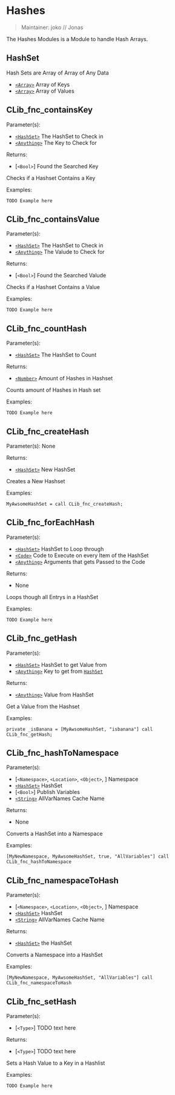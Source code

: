 # Hashes

> Maintainer: joko // Jonas

The Hashes Modules is a Module to handle Hash Arrays.

## HashSet
Hash Sets are Array of Array of Any Data
* [`<Array>`] Array of Keys
* [`<Array>`] Array of Values

## CLib_fnc_containsKey

Parameter(s):
* [`<HashSet>`] The HashSet to Check in
* [`<Anything>`] The Key to Check for

Returns:
* [`<Bool>`] Found the Searched Key

Checks if a Hashset Contains a Key

Examples:

```sqf
TODO Example here
```

## CLib_fnc_containsValue

Parameter(s):
* [`<HashSet>`] The HashSet to Check in
* [`<Anything>`] The Valude to Check for

Returns:
* [`<Bool>`] Found the Searched Valude

Checks if a Hashset Contains a Value

Examples:

```sqf
TODO Example here
```

## CLib_fnc_countHash

Parameter(s):
* [`<HashSet>`] The HashSet to Count

Returns:
* [`<Number>`] Amount of Hashes in Hashset

Counts amount of Hashes in Hash set

Examples:

```sqf
TODO Example here
```

## CLib_fnc_createHash

Parameter(s):
None

Returns:
* [`<HashSet>`] New HashSet

Creates a New Hashset

Examples:

```sqf
MyAwsomeHashSet = call CLib_fnc_createHash;
```

## CLib_fnc_forEachHash

Parameter(s):
* [`<HashSet>`] HashSet to Loop through
* [`<Code>`] Code to Execute on every Item of the HashSet
* [`<Anything>`] Arguments that gets Passed to the Code

Returns:
* None

Loops though all Entrys in a HashSet

Examples:

```sqf
TODO Example here
```

## CLib_fnc_getHash

Parameter(s):
* [`<HashSet>`] HashSet to get Value from
* [`<Anything>`] Key to get from [`HashSet`]

Returns:
* [`<Anything>`] Value from HashSet

Get a Value from the Hashset

Examples:

```sqf
private _isBanana = [MyAwsomeHashSet, "isbanana"] call CLib_fnc_getHash;
```

## CLib_fnc_hashToNamespace

Parameter(s):
* [`<Namespace>`, `<Location>`, `<Object>`, ] Namespace
* [`<HashSet>`] HashSet
* [`<Bool>`] Publish Variables
* [`<String>`] AllVarNames Cache Name

Returns:
* None

Converts a HashSet into a Namespace

Examples:

```sqf
[MyNewNamespace, MyAwsomeHashSet, true, "AllVariables"] call CLib_fnc_hashToNamespace
```

## CLib_fnc_namespaceToHash

Parameter(s):
* [`<Namespace>`, `<Location>`, `<Object>`, ] Namespace
* [`<HashSet>`] HashSet
* [`<String>`] AllVarNames Cache Name

Returns:
* [`<HashSet>`] the HashSet

Converts a Namespace into a HashSet

Examples:

```sqf
[MyNewNamespace, MyAwsomeHashSet, "AllVariables"] call CLib_fnc_namespaceToHash
```

## CLib_fnc_setHash

Parameter(s):
* [`<Type>`] TODO text here

Returns:
* [`<Type>`] TODO text here

Sets a Hash Value to a Key in a Hashlist

Examples:

```sqf
TODO Example here
```

[`<HashSet>`]: #HashSet
[`HashSet`]: #HashSet

[`<Control>`]: https://community.bistudio.com/wiki/Control
[`<Anything>`]: https://community.bistudio.com/wiki/Anything
[`<Config>`]: https://community.bistudio.com/wiki/Config
[`<Object>`]: https://community.bistudio.com/wiki/Object
[`<String>`]: https://community.bistudio.com/wiki/String
[`<Number>`]: https://community.bistudio.com/wiki/Number
[`<Array>`]: https://community.bistudio.com/wiki/Array
[`<Position>`]: https://community.bistudio.com/wiki/Position
[`<Color>`]: https://community.bistudio.com/wiki/Color
[`<Boolean>`]: https://community.bistudio.com/wiki/Boolean
[`<Code>`]: https://community.bistudio.com/wiki/Code
[`<Group>`]: https://community.bistudio.com/wiki/Group
[`<Location>`]: https://community.bistudio.com/wiki/Location
[`<Structured Text>`]: https://community.bistudio.com/wiki/Structured_Text
[`<Waypoint>`]: https://community.bistudio.com/wiki/Waypoint
[`<Task>`]: https://community.bistudio.com/wiki/Task
